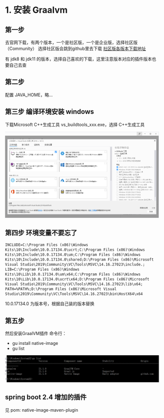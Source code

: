 # 1. 安装 Graalvm #
## 第一步 ##
去官网下载，有两个版本，一个是社区版，一个是企业版，选择社区版（Community）
选择社区版会跳到github里去下载 [社区版各版本下载地址](https://github.com/graalvm/graalvm-ce-builds/tags)

有 jdk8 和 jdk11 的版本，选择自己喜欢的下载，这里注意版本对应的插件版本也要自己去查


## 第二步 ##
配置 JAVA_HOME，略...

## 第三步 编译环境安装 windows ##

下载Microsoft C++生成工具 vs_buildtools_xxx.exe，选择 C++生成工具

![安装 MSVC](./vs_tools_setup.png)

## 第四步 环境变量不要忘了 ##
```text
INCLUDE=C:\Program Files (x86)\Windows Kits\10\Include\10.0.17134.0\ucrt;C:\Program Files (x86)\Windows Kits\10\Include\10.0.17134.0\um;C:\Program Files (x86)\Windows Kits\10\Include\10.0.17134.0\shared;D:\Program Files (x86)\Microsoft Visual Studio\2019\Community\VC\Tools\MSVC\14.16.27023\include.;
LIB=C:\Program Files (x86)\Windows Kits\10\Lib\10.0.17134.0\um\x64;C:\Program Files (x86)\Windows Kits\10\Lib\10.0.17134.0\ucrt\x64;D:\Program Files (x86)\Microsoft Visual Studio\2019\Community\VC\Tools\MSVC\14.16.27023\lib\x64;
PATH=%PATH%;D:\Program Files (x86)\Microsoft Visual Studio\2019\Community\VC\Tools\MSVC\14.16.27023\bin\HostX64\x64
```
10.0.17134.0 为版本号，根据自己装的版本替换


## 第五步 ##
然后安装GraalVM插件
命令行：
* gu install native-image
* gu list

![gu list](./gu_list.png)


## spring boot 2.4 增加的插件 ##
见 pom: native-image-maven-plugin